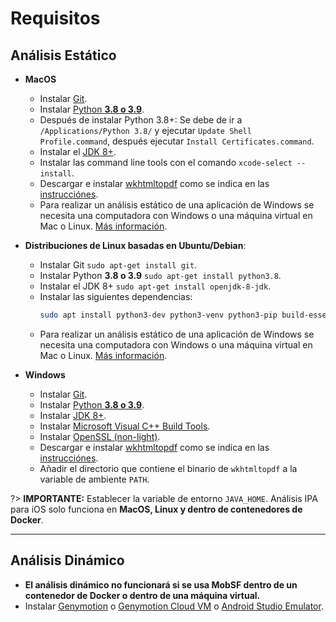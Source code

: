 # Requisitos

## Análisis Estático

* **MacOS**
  * Instalar [Git](https://www.atlassian.com/git/tutorials/install-git).
  * Instalar [Python **3.8 o 3.9**](https://www.python.org/).
  * Después de instalar Python 3.8+: Se debe de ir a `/Applications/Python 3.8/` y ejecutar `Update Shell Profile.command`, después ejecutar `Install Certificates.command`.
  * Instalar el [JDK 8+](https://www3.ntu.edu.sg/home/ehchua/programming/howto/JDK_Howto.html).
  * Instalar las command line tools con el comando `xcode-select --install`.
  * Descargar e instalar [wkhtmltopdf](https://wkhtmltopdf.org/downloads.html) como se indica en las [instrucciónes](https://github.com/JazzCore/python-pdfkit/wiki/Installing-wkhtmltopdf).
  * Para realizar un análisis estático de una aplicación de Windows se necesita una computadora con Windows o una máquina virtual en Mac o Linux. [Más información](https://github.com/MobSF/Mobile-Security-Framework-MobSF/blob/master/mobsf/install/windows/readme.md).

* **Distribuciones de Linux basadas en Ubuntu/Debian**:
  * Instalar Git `sudo apt-get install git`.
  * Instalar Python **3.8 o 3.9** `sudo apt-get install python3.8`.
  * Instalar el JDK 8+ `sudo apt-get install openjdk-8-jdk`.
  * Instalar las siguientes dependencias:
    ```bash
    sudo apt install python3-dev python3-venv python3-pip build-essential libffi-dev libssl-dev libxml2-dev libxslt1-dev libjpeg8-dev zlib1g-dev wkhtmltopdf
    ```
  * Para realizar un análisis estático de una aplicación de Windows se necesita una computadora con Windows o una máquina virtual en Mac o Linux. [Más información](https://github.com/MobSF/Mobile-Security-Framework-MobSF/blob/master/mobsf/install/windows/readme.md).

* **Windows**
  * Instalar [Git](https://git-scm.com/download/win).
  * Instalar [Python **3.8 o 3.9**](https://www.python.org/).
  * Instalar [JDK 8+](https://www3.ntu.edu.sg/home/ehchua/programming/howto/JDK_Howto.html).
  * Instalar [Microsoft Visual C++ Build Tools](https://visualstudio.microsoft.com/thank-you-downloading-visual-studio/?sku=BuildTools&rel=16).
  * Instalar [OpenSSL (non-light)](https://slproweb.com/products/Win32OpenSSL.html).
  * Descargar e instalar [wkhtmltopdf](https://wkhtmltopdf.org/downloads.html) como se indica en las [instrucciónes](https://github.com/JazzCore/python-pdfkit/wiki/Installing-wkhtmltopdf).
  * Añadir el directorio que contiene el binario de `wkhtmltopdf` a la variable de ambiente `PATH`.

?> **IMPORTANTE:** Establecer la variable de entorno `JAVA_HOME`. Análisis IPA para iOS solo funciona en **MacOS, Linux y dentro de contenedores de Docker**.

***

## Análisis Dinámico

* **El análisis dinámico no funcionará si se usa MobSF dentro de un contenedor de Docker o dentro de una máquina virtual.**
* Instalar [Genymotion](https://www.genymotion.com/fun-zone/) o [Genymotion Cloud VM](https://www.genymotion.com/cloud/) o [Android Studio Emulator](https://developer.android.com/studio).
